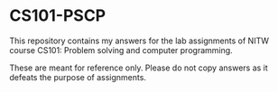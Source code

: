 # CS101-PSCP
This repository contains my answers for the lab assignments of NITW course CS101: Problem solving and computer programming.

These are meant for reference only. Please do not copy answers as it defeats the purpose of assignments.
